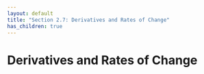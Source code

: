 ```yaml
---
layout: default
title: "Section 2.7: Derivatives and Rates of Change"
has_children: true
---
```

# Derivatives and Rates of Change

<!-- {: .keywords }
Limits, table, one-sided limits, left-hand limits, right-hand limits, infinite limits, vertical asymptotes -->


